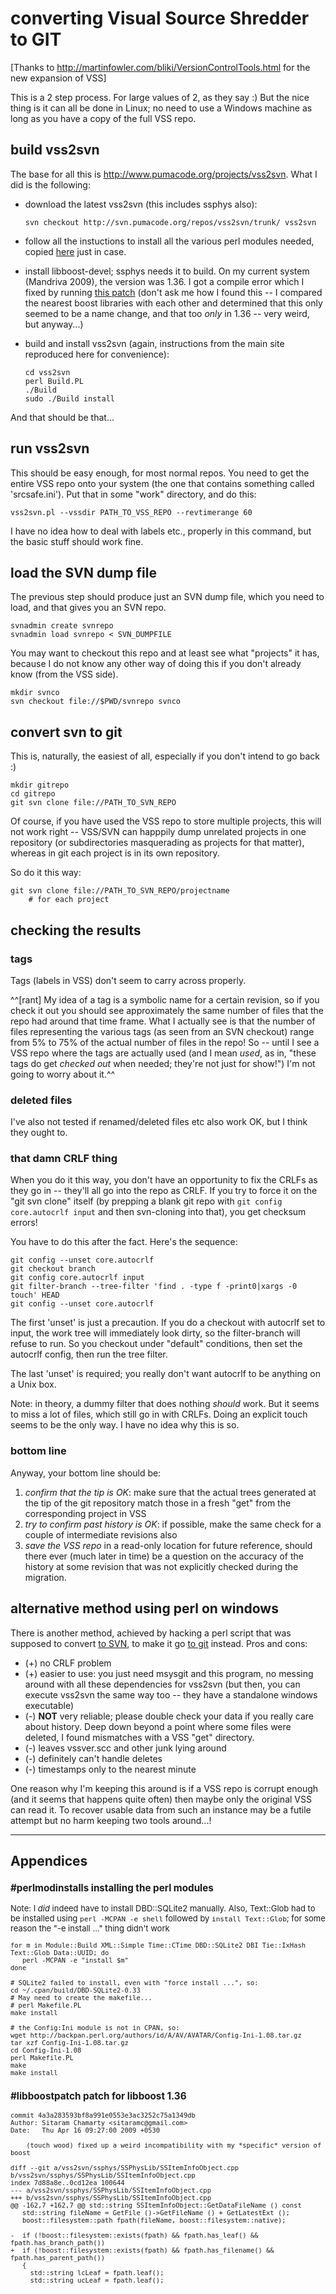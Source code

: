 # converting Visual Source Shredder to GIT

[Thanks to http://martinfowler.com/bliki/VersionControlTools.html for the
new expansion of VSS]

This is a 2 step process.  For large values of 2, as they say :)  But the nice
thing is it can all be done in Linux; no need to use a Windows machine as long
as you have a copy of the full VSS repo.

## build vss2svn

The base for all this is <http://www.pumacode.org/projects/vss2svn>.  What I
did is the following:

  * download the latest vss2svn (this includes ssphys also):

        svn checkout http://svn.pumacode.org/repos/vss2svn/trunk/ vss2svn    

  * follow all the instuctions to install all the various perl modules needed,
    copied [here](#perlmodinstalls) just in case.

  * install libboost-devel; ssphys needs it to build.  On my current system
    (Mandriva 2009), the version was 1.36.  I got a compile error which I
    fixed by running [this patch](#libboostpatch) (don't ask me how I found
    this -- I compared the nearest boost libraries with each other and
    determined that this only seemed to be a name change, and that too *only*
    in 1.36 -- very weird, but anyway...)

  * build and install vss2svn (again, instructions from the main site
    reproduced here for convenience):

        cd vss2svn
        perl Build.PL
        ./Build
        sudo ./Build install

And that should be that...

## run vss2svn

This should be easy enough, for most normal repos.  You need to get the entire
VSS repo onto your system (the one that contains something called
'srcsafe.ini').  Put that in some "work" directory, and do this:

    vss2svn.pl --vssdir PATH_TO_VSS_REPO --revtimerange 60

I have no idea how to deal with labels etc., properly in this command, but the
basic stuff should work fine.

## load the SVN dump file

The previous step should produce just an SVN dump file, which you need to
load, and that gives you an SVN repo.

    svnadmin create svnrepo
    svnadmin load svnrepo < SVN_DUMPFILE

You may want to checkout this repo and at least see what "projects" it has,
because I do not know any other way of doing this if you don't already know
(from the VSS side).

    mkdir svnco
    svn checkout file://$PWD/svnrepo svnco

## convert svn to git

This is, naturally, the easiest of all, especially if you don't intend to go
back :)

    mkdir gitrepo
    cd gitrepo
    git svn clone file://PATH_TO_SVN_REPO

Of course, if you have used the VSS repo to store multiple projects, this will
not work right -- VSS/SVN can happpily dump unrelated projects in one
repository (or subdirectories masquerading as projects for that matter),
whereas in git each project is in its own repository.

So do it this way:

    git svn clone file://PATH_TO_SVN_REPO/projectname
        # for each project

## checking the results

### tags

Tags (labels in VSS) don't seem to carry across properly.

^^[rant] My idea of a tag is a symbolic name for a certain revision, so if you
check it out you should see approximately the same number of files that the
repo had around that time frame.  What I actually see is that the number of
files representing the various tags (as seen from an SVN checkout) range from
5% to 75% of the actual number of files in the repo!  So -- until I see a VSS
repo where the tags are actually used (and I mean *used*, as in, "these tags
do get *checked out* when needed; they're not just for show!") I'm not going
to worry about it.^^

### deleted files

I've also not tested if renamed/deleted files etc also work OK, but I think
they ought to.

### that damn CRLF thing

When you do it this way, you don't have an opportunity to fix the CRLFs as
they go in -- they'll all go into the repo as CRLF.  If you try to force it on
the "git svn clone" itself (by prepping a blank git repo with `git config
core.autocrlf input` and then svn-cloning into that), you get checksum errors!

You have to do this after the fact.  Here's the sequence:

    git config --unset core.autocrlf
    git checkout branch
    git config core.autocrlf input
    git filter-branch --tree-filter 'find . -type f -print0|xargs -0 touch' HEAD
    git config --unset core.autocrlf

The first 'unset' is just a precaution.  If you do a checkout with autocrlf
set to input, the work tree will immediately look dirty, so the filter-branch
will refuse to run.  So you checkout under "default" conditions, then set the
autocrlf config, then run the tree filter.

The last 'unset' is required; you really don't want autocrlf to be anything on
a Unix box.

Note: in theory, a dummy filter that does nothing *should* work.  But it seems
to miss a lot of files, which still go in with CRLFs.  Doing an explicit touch
seems to be the only way.  I have no idea why this is so.

### bottom line

Anyway, your bottom line should be:

 1. *confirm that the tip is OK*: make sure that the actual trees generated at
    the tip of the git repository match those in a fresh "get" from the
    corresponding project in VSS
 2. *try to confirm past history is OK*: if possible, make the same check for
    a couple of intermediate revisions also
 3. *save the VSS repo* in a read-only location for future reference, should
    there ever (much later in time) be a question on the accuracy of the
    history at some revision that was not explicitly checked during the
    migration.

## alternative method using perl on windows

There is another method, achieved by hacking a perl script that was supposed
to convert [to SVN](http://www.riseup.com/~brettw/dev/VSS2Subversion.html), to
make it go [to git](tools/vss2git.pl) instead.  Pros and cons:

  * (+) no CRLF problem
  * (+) easier to use: you just need msysgit and this program, no messing
    around with all these dependencies for vss2svn (but then, you can execute
    vss2svn the same way too -- they have a standalone windows executable)
  * (-) **NOT** very reliable; please double check your data if you really
    care about history.  Deep down beyond a point where some files were
    deleted, I found mismatches with a VSS "get" directory.
  * (-) leaves vssver.scc and other junk lying around
  * (-) definitely can't handle deletes
  * (-) timestamps only to the nearest minute

One reason why I'm keeping this around is if a VSS repo is corrupt enough (and
it seems that happens quite often) then maybe only the original VSS can read
it.  To recover usable data from such an instance may be a futile attempt but
no harm keeping two tools around...!

----

## Appendices

<font size=-1>

### #perlmodinstalls installing the perl modules

Note: I *did* indeed have to install DBD::SQLite2 manually.  Also, Text::Glob
had to be installed using `perl -MCPAN -e shell` followed by `install
Text::Glob`; for some reason the "-e install ..." thing didn't work

    for m in Module::Build XML::Simple Time::CTime DBD::SQLite2 DBI Tie::IxHash Text::Glob Data::UUID; do
       perl -MCPAN -e "install $m"
    done

    # SQLite2 failed to install, even with "force install ...", so:
    cd ~/.cpan/build/DBD-SQLite2-0.33
    # May need to create the makefile...
    # perl Makefile.PL
    make install

    # the Config:Ini module is not in CPAN, so:
    wget http://backpan.perl.org/authors/id/A/AV/AVATAR/Config-Ini-1.08.tar.gz
    tar xzf Config-Ini-1.08.tar.gz 
    cd Config-Ini-1.08
    perl Makefile.PL
    make
    make install

### #libboostpatch patch for libboost 1.36

    commit 4a3a283593bf8a991e0553e3ac3252c75a1349db
    Author: Sitaram Chamarty <sitaramc@gmail.com>
    Date:   Thu Apr 16 09:27:00 2009 +0530

        (touch wood) fixed up a weird incompatibility with my *specific* version of boost

    diff --git a/vss2svn/ssphys/SSPhysLib/SSItemInfoObject.cpp b/vss2svn/ssphys/SSPhysLib/SSItemInfoObject.cpp
    index 7d88a8e..0cd12ea 100644
    --- a/vss2svn/ssphys/SSPhysLib/SSItemInfoObject.cpp
    +++ b/vss2svn/ssphys/SSPhysLib/SSItemInfoObject.cpp
    @@ -162,7 +162,7 @@ std::string SSItemInfoObject::GetDataFileName () const
       std::string fileName = GetFile ()->GetFileName () + GetLatestExt ();
       boost::filesystem::path fpath(fileName, boost::filesystem::native);

    -  if (!boost::filesystem::exists(fpath) && fpath.has_leaf() && fpath.has_branch_path())
    +  if (!boost::filesystem::exists(fpath) && fpath.has_filename() && fpath.has_parent_path())
       {
         std::string lcLeaf = fpath.leaf();
         std::string ucLeaf = fpath.leaf();

</font>
